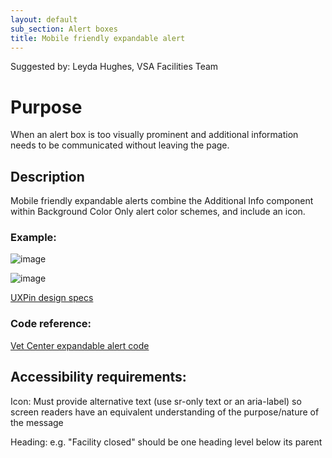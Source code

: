 ```yaml
---
layout: default
sub_section: Alert boxes
title: Mobile friendly expandable alert
---
```

Suggested by: Leyda Hughes, VSA Facilities Team

# Purpose

When an alert box is too visually prominent and additional information needs to be communicated without leaving the page.

## Description
Mobile friendly expandable alerts combine the Additional Info component within Background Color Only alert color schemes, and include an icon. 

### Example:

![image](https://user-images.githubusercontent.com/4960080/127147819-12d07cf2-b357-4058-81d5-56f0caf764a2.png)

![image](https://user-images.githubusercontent.com/4960080/127148001-517c85d7-e6d9-401d-81d7-1d3b8f1dbeb1.png)

[UXPin design specs](https://preview.uxpin.com/0a5eaacdf411fde0cb3abf4932010c29fbccb7de#/pages/138515145/simulate/sitemap?mode=i)

### Code reference:

[Vet Center expandable alert code](https://github.com/department-of-veterans-affairs/vets-website/blob/master/src/applications/static-pages/shared/ExpandableOperatingStatus.jsx)

## Accessibility requirements:

Icon: Must provide alternative text (use sr-only text or an aria-label) so screen readers have an equivalent understanding of the purpose/nature of the message

Heading: e.g. "Facility closed" should be one heading level below its parent
